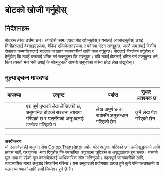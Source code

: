 <!--
CO_OP_TRANSLATOR_METADATA:
{
  "original_hash": "1d7583e8046dacbb0c056d5ba0a71b16",
  "translation_date": "2025-08-29T18:32:40+00:00",
  "source_file": "6-NLP/1-Introduction-to-NLP/assignment.md",
  "language_code": "ne"
}
-->
# बोटको खोजी गर्नुहोस्

## निर्देशनहरू

बोटहरू हरेक ठाउँमा छन्। तपाईंको काम: एउटा बोट खोज्नुहोस् र यसलाई अपनाउनुहोस्! तपाईं तिनीहरूलाई वेबसाइटहरूमा, बैंकिङ एप्लिकेसनहरूमा, र फोनमा भेट्न सक्नुहुन्छ, जस्तै जब तपाईं वित्तीय सेवाहरू कम्पनीहरूलाई सल्लाह वा खाता जानकारीको लागि कल गर्नुहुन्छ। बोटलाई विश्लेषण गर्नुहोस् र हेर्नुहोस् कि तपाईं यसलाई भ्रमित गर्न सक्नुहुन्छ कि सक्नुहुन्न। यदि तपाईं बोटलाई भ्रमित गर्न सक्नुहुन्छ भने, किन त्यस्तो भयो भनी तपाईं के सोच्नुहुन्छ? आफ्नो अनुभवको बारेमा छोटो लेख लेख्नुहोस्।

## मूल्याङ्कन मापदण्ड

| मापदण्ड | उत्कृष्ट                                                                                                     | पर्याप्त                                     | सुधार आवश्यक छ       |
| -------- | ------------------------------------------------------------------------------------------------------------- | -------------------------------------------- | --------------------- |
|          | एक पूर्ण पृष्ठको लेख लेखिएको छ, अनुमानित बोटको संरचना व्याख्या गरिएको छ र यससँगको अनुभवलाई उल्लेख गरिएको छ | लेख अपूर्ण छ वा राम्रोसँग अनुसन्धान गरिएको छैन | कुनै लेख पेश गरिएको छैन |

---

**अस्वीकरण**:  
यो दस्तावेज़ AI अनुवाद सेवा [Co-op Translator](https://github.com/Azure/co-op-translator) प्रयोग गरेर अनुवाद गरिएको छ। हामी शुद्धताको लागि प्रयास गर्छौं, तर कृपया ध्यान दिनुहोस् कि स्वचालित अनुवादमा त्रुटिहरू वा अशुद्धताहरू हुन सक्छ। यसको मूल भाषा मा रहेको मूल दस्तावेज़लाई आधिकारिक स्रोत मानिनुपर्छ। महत्वपूर्ण जानकारीको लागि, व्यावसायिक मानव अनुवाद सिफारिस गरिन्छ। यस अनुवादको प्रयोगबाट उत्पन्न हुने कुनै पनि गलतफहमी वा गलत व्याख्याको लागि हामी जिम्मेवार हुने छैनौं।